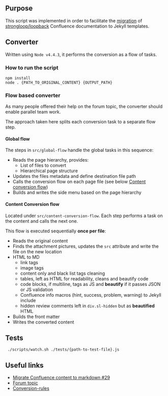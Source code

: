 ## Purpose

 This script was implemented in order to facilitate the 
 [migration](https://github.com/strongloop/loopback.io/issues/29)
 of 
 [strongloop/loopback](https://github.com/strongloop/loopback) 
 Confluence documentation to Jekyll templates.  

## Converter

 Written using `Node v4.4.3`, it performs the conversion as a flow of tasks.

### How to run the script

```
npm install
node . {PATH_TO_ORIGINAL_CONTENT} {OUTPUT_PATH}
```

### Flow based converter

 As many people offered their help on the forum topic, the converter should enable parallel team work.

 The approach taken here splits each conversion task to a separate flow step.

#### Global flow

 The steps in `src/global-flow` handle the global tasks in this sequence:

 * Reads the page hierarchy, provides:
    * List of files to convert
    * Hierarchical page structure
 * Updates the files metadata and define destination file path 
 * Calls the conversion flow on each page file (see below [Content conversion flow](#content-conversion-flow)) 
 * Builds and writes the side menu based on the page hierarchy

#### Content Conversion flow

 Located under `src/content-conversion-flow`.
 Each step performs a task on the content and calls the next one.

 This flow is executed sequentially **once per file**:

 * Reads the original content
 * Finds the attachment pictures, updates the `src` attribute and write the file on the new location  
 * HTML to MD
   * link tags
   * image tags
   * content only and black list tags cleaning  
   * tables, left as HTML for readability, cleans and beautify code
   * code blocks, if multiline, tags as JS and **beautify** if it passes JSON or JS validation 
   * Confluence info macros (hint, success, problem, warning) to Jekyll include  
   * hidden review comments left in `div.sl-hidden` but as **beautified** HTML   
 * Builds the front matter
 * Writes the converted content

## Tests

```shell
 ./scripts/watch.sh ./tests/{path-to-test-file}.js
```

## Useful links
* [Migrate Confluence content to markdown #29](https://github.com/strongloop/loopback.io/issues/29)
* [Forum topic](https://groups.google.com/forum/#!topic/loopbackjs/SCx58Gmv-y4)
* [Conversion-rules](https://github.com/strongloop/loopback.io/wiki/Conversion-rules)
